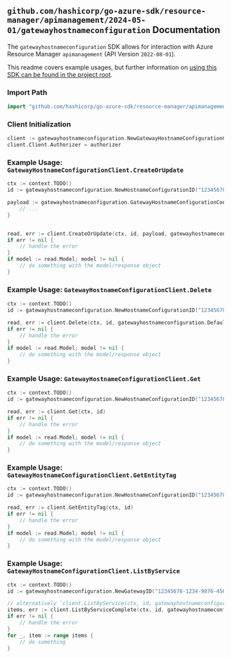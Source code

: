 
## `github.com/hashicorp/go-azure-sdk/resource-manager/apimanagement/2024-05-01/gatewayhostnameconfiguration` Documentation

The `gatewayhostnameconfiguration` SDK allows for interaction with Azure Resource Manager `apimanagement` (API Version `2022-08-01`).

This readme covers example usages, but further information on [using this SDK can be found in the project root](https://github.com/hashicorp/go-azure-sdk/tree/main/docs).

### Import Path

```go
import "github.com/hashicorp/go-azure-sdk/resource-manager/apimanagement/2024-05-01/gatewayhostnameconfiguration"
```


### Client Initialization

```go
client := gatewayhostnameconfiguration.NewGatewayHostnameConfigurationClientWithBaseURI("https://management.azure.com")
client.Client.Authorizer = authorizer
```


### Example Usage: `GatewayHostnameConfigurationClient.CreateOrUpdate`

```go
ctx := context.TODO()
id := gatewayhostnameconfiguration.NewHostnameConfigurationID("12345678-1234-9876-4563-123456789012", "example-resource-group", "serviceName", "gatewayId", "hcId")

payload := gatewayhostnameconfiguration.GatewayHostnameConfigurationContract{
	// ...
}


read, err := client.CreateOrUpdate(ctx, id, payload, gatewayhostnameconfiguration.DefaultCreateOrUpdateOperationOptions())
if err != nil {
	// handle the error
}
if model := read.Model; model != nil {
	// do something with the model/response object
}
```


### Example Usage: `GatewayHostnameConfigurationClient.Delete`

```go
ctx := context.TODO()
id := gatewayhostnameconfiguration.NewHostnameConfigurationID("12345678-1234-9876-4563-123456789012", "example-resource-group", "serviceName", "gatewayId", "hcId")

read, err := client.Delete(ctx, id, gatewayhostnameconfiguration.DefaultDeleteOperationOptions())
if err != nil {
	// handle the error
}
if model := read.Model; model != nil {
	// do something with the model/response object
}
```


### Example Usage: `GatewayHostnameConfigurationClient.Get`

```go
ctx := context.TODO()
id := gatewayhostnameconfiguration.NewHostnameConfigurationID("12345678-1234-9876-4563-123456789012", "example-resource-group", "serviceName", "gatewayId", "hcId")

read, err := client.Get(ctx, id)
if err != nil {
	// handle the error
}
if model := read.Model; model != nil {
	// do something with the model/response object
}
```


### Example Usage: `GatewayHostnameConfigurationClient.GetEntityTag`

```go
ctx := context.TODO()
id := gatewayhostnameconfiguration.NewHostnameConfigurationID("12345678-1234-9876-4563-123456789012", "example-resource-group", "serviceName", "gatewayId", "hcId")

read, err := client.GetEntityTag(ctx, id)
if err != nil {
	// handle the error
}
if model := read.Model; model != nil {
	// do something with the model/response object
}
```


### Example Usage: `GatewayHostnameConfigurationClient.ListByService`

```go
ctx := context.TODO()
id := gatewayhostnameconfiguration.NewGatewayID("12345678-1234-9876-4563-123456789012", "example-resource-group", "serviceName", "gatewayId")

// alternatively `client.ListByService(ctx, id, gatewayhostnameconfiguration.DefaultListByServiceOperationOptions())` can be used to do batched pagination
items, err := client.ListByServiceComplete(ctx, id, gatewayhostnameconfiguration.DefaultListByServiceOperationOptions())
if err != nil {
	// handle the error
}
for _, item := range items {
	// do something
}
```
